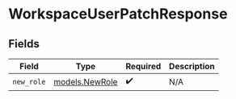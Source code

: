 # WorkspaceUserPatchResponse


## Fields

| Field                                  | Type                                   | Required                               | Description                            |
| -------------------------------------- | -------------------------------------- | -------------------------------------- | -------------------------------------- |
| `new_role`                             | [models.NewRole](../models/newrole.md) | :heavy_check_mark:                     | N/A                                    |